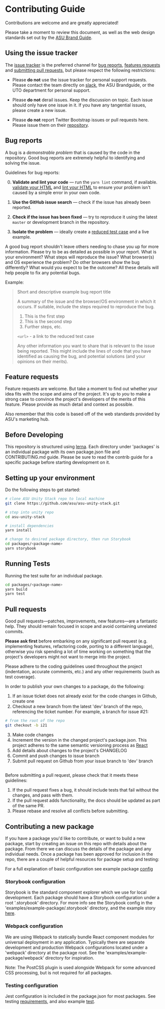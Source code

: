 # Contributing Guide

Contributions are welcome and are greatly appreciated!

Please take a moment to review this document, as well as the web design standards set out by the [ASU Brand Guide](brandguide.asu.edu).

## Using the issue tracker

The [issue tracker](https://github.com/asu/asu-unity-stack/issues) is the preferred channel for [bug reports](#bug-reports), [features requests](#feature-requests) and [submitting pull requests](#pull-requests), but please respect the following restrictions:

* Please **do not** use the issue tracker for personal support requests.  Please contact the team directly on [slack](http://asuwebstandards.slack.com), the ASU Brandguide, or the UTO department for personal support.

* Please **do not** derail issues.  Keep the discussion on topic.  Each issue should only have one issue in it.  If you have any tangential issues, please create a new issue.

* Please **do not** report Twitter Bootstrap issues or pull requests here.  Please issue them on their [repository](https://github.com/twbs/bootstrap/).

## Bug reports

A bug is a _demonstrable problem_ that is caused by the code in the repository.  Good bug reports are extremely helpful to identifying and solving the issue.

Guidelines for bug reports:

0. **Validate and lint your code** &mdash; run the ``` yarn lint ``` command, if available. [validate your HTML](http://html5.validator.nu)
   and [lint your HTML](https://github.com/twbs/bootlint) to ensure your
   problem isn't caused by a simple error in your own code.

1. **Use the GitHub issue search** &mdash; check if the issue has already been
   reported.

2. **Check if the issue has been fixed** &mdash; try to reproduce it using the
   latest `master` or development branch in the repository.

3. **Isolate the problem** &mdash; ideally create a [reduced test
   case](http://css-tricks.com/6263-reduced-test-cases/) and a live example.

A good bug report shouldn't leave others needing to chase you up for more
information. Please try to be as detailed as possible in your report. What is
your environment? What steps will reproduce the issue? What browser(s) and OS
experience the problem? Do other browsers show the bug differently? What
would you expect to be the outcome? All these details will help people to fix
any potential bugs.

Example:

> Short and descriptive example bug report title
>
> A summary of the issue and the browser/OS environment in which it occurs. If
> suitable, include the steps required to reproduce the bug.
>
> 1. This is the first step
> 2. This is the second step
> 3. Further steps, etc.
>
> `<url>` - a link to the reduced test case
>
> Any other information you want to share that is relevant to the issue being
> reported. This might include the lines of code that you have identified as
> causing the bug, and potential solutions (and your opinions on their
> merits).

## Feature requests

Feature requests are welcome. But take a moment to find out whether your idea
fits with the scope and aims of the project. It's up to *you* to make a strong
case to convince the project's developers of the merits of this feature. Please
provide as much detail and context as possible.

Also remember that this code is based off of the web standards provided by ASU's marketing hub.

## Before Developing

This repository is structured using [lerna](https://github.com/lerna/lerna). Each directory under 'packages' is an individual package with its own package.json file and CONTRIBUTING.md guide. Please be sure to read the contrib guide for a specific package before starting development on it.

## Setting up your environment

Do the following steps to get started:

```bash
# clone ASU Unity Stack repo to local machine
git clone https://github.com/asu/asu-unity-stack.git

# step into unity repo
cd asu-unity-stack

# install dependencies
yarn install

# change to desired package directory, then run Storybook
cd packages/<package-name>
yarn storybook
```

## Running Tests

Running the test suite for an individual package.

```bash
cd packages/<package-name>
yarn build
yarn test
```

## Pull requests

Good pull requests—patches, improvements, new features—are a fantastic
help. They should remain focused in scope and avoid containing unrelated
commits.

**Please ask first** before embarking on any significant pull request (e.g.
implementing features, refactoring code, porting to a different language),
otherwise you risk spending a lot of time working on something that the
project's developers might not want to merge into the project.

Please adhere to the coding guidelines used throughout the
project (indentation, accurate comments, etc.) and any other requirements
(such as test coverage).

In order to publish your own changes to a package, do the following:

1. If an issue ticket does not already exist for the code changes in Github, create one
2. Checkout a new branch from the latest 'dev' branch of the repo, referencing the ticket number. For example, a branch for issue #21:

```bash
# from the root of the repo
git checkout -b i21
```

3. Make code changes
4. Increment the version in the changed project's package.json. This project adheres to the same semantic versioning process as [React](https://reactjs.org/docs/faq-versioning.html)
5. Add details about changes to the project's CHANGELOG
6. Commit and push changes to issue branch
7. Submit pull request on Github from your issue branch to 'dev' branch

##

Before submitting a pull request, please check that it meets these guidelines:

1. If the pull request fixes a bug, it should include tests that fail without the changes, and pass
with them.
2. If the pull request adds functionality, the docs should be updated as part of the same PR.
3. Please rebase and resolve all conflicts before submitting.


## Contributing a new package

If you have a package you'd like to contribute, or want to build a new package, start by creating an issue on this repo with details about the package. From there we can discuss the details of the package and any individual needs. Once a package has been approved for inclusion in the repo, there are a couple of helpful resources for package setup and testing:

For a full explanation of basic configuration see example package [config](https://github.com/ASU/asu-unity-stack/blob/86368e5c656108169fe27cbc405e43c2cebae968//packages-disabled/app-new-template/README.md)

### Storybook configuration

Storybook is the standard component explorer which we use for local development. Each package should have a Storybook configuration under a root '.storybook' directory. For more info see the Storybook config in the 'examples/example-package/.storybook' directory, and the example story [here](https://github.com/ASU/asu-unity-stack/blob/86368e5c656108169fe27cbc405e43c2cebae968//packages-disabled/app-new-template/src/components/MyComponent/index.stories.js).

### Webpack configuration

We are using Webpack to statically bundle React component modules for universal deployment in any application. Typically there are separate development and production Webpack configurations located under a 'webpack' directory at the package root. See the 'examples/example-package/webpack' directory for inspiration.

Note: The PostCSS plugin is used alongside Webpack for some advanced CSS processing, but is not required for all packages.

### Testing configuration

Jest configuration is included in the package.json for most packages. See testing [requirements](./tests/README.md), and also example [test](./examples/example-package/src/components/Example/Example.test.js).
